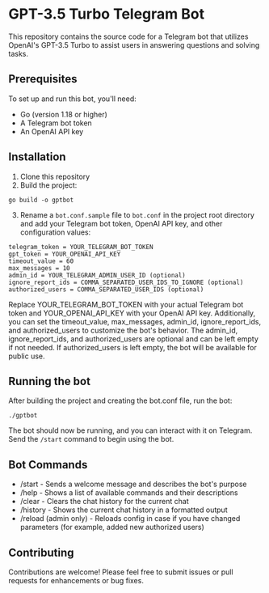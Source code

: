 # GPT-3.5 Turbo Telegram Bot

This repository contains the source code for a Telegram bot that utilizes OpenAI's GPT-3.5 Turbo to assist users in answering questions and solving tasks.

## Prerequisites

To set up and run this bot, you'll need:

- Go (version 1.18 or higher)
- A Telegram bot token
- An OpenAI API key

## Installation

1. Clone this repository
2. Build the project:
```
go build -o gptbot
```

3. Rename a `bot.conf.sample` file to `bot.conf` in the project root directory and add your Telegram bot token, OpenAI API key, and other configuration values:
```
telegram_token = YOUR_TELEGRAM_BOT_TOKEN
gpt_token = YOUR_OPENAI_API_KEY
timeout_value = 60
max_messages = 10
admin_id = YOUR_TELEGRAM_ADMIN_USER_ID (optional)
ignore_report_ids = COMMA_SEPARATED_USER_IDS_TO_IGNORE (optional)
authorized_users = COMMA_SEPARATED_USER_IDS (optional)
```

Replace YOUR_TELEGRAM_BOT_TOKEN with your actual Telegram bot token and YOUR_OPENAI_API_KEY with your OpenAI API key. Additionally, you can set the timeout_value, max_messages, admin_id, ignore_report_ids, and authorized_users to customize the bot's behavior. The admin_id, ignore_report_ids, and authorized_users are optional and can be left empty if not needed. If authorized_users is left empty, the bot will be available for public use.

## Running the bot
After building the project and creating the bot.conf file, run the bot:
```
./gptbot
```

The bot should now be running, and you can interact with it on Telegram. Send the `/start` command to begin using the bot.

## Bot Commands
* /start - Sends a welcome message and describes the bot's purpose
* /help - Shows a list of available commands and their descriptions
* /clear - Clears the chat history for the current chat
* /history - Shows the current chat history in a formatted output
* /reload (admin only) - Reloads config in case if you have changed parameters (for example, added new authorized users)


## Contributing
Contributions are welcome! Please feel free to submit issues or pull requests for enhancements or bug fixes.
